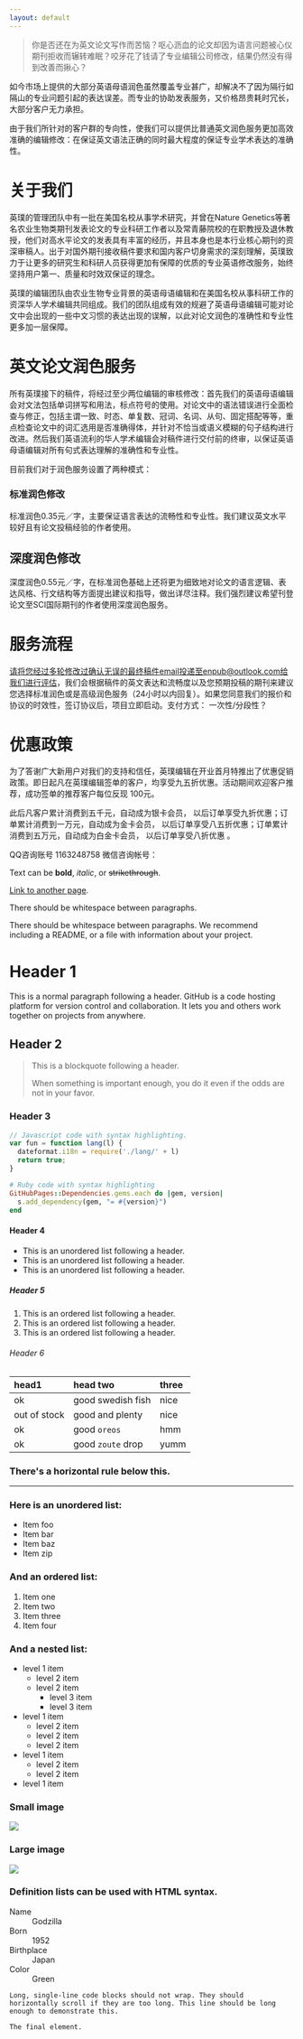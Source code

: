 ```yaml
---
layout: default
---
```


>你是否还在为英文论文写作而苦恼？呕心沥血的论文却因为语言问题被心仪期刊拒收而辗转难眠？咬牙花了钱请了专业编辑公司修改，结果仍然没有得到改善而揪心？

如今市场上提供的大部分英语母语润色虽然覆盖专业甚广，却解决不了因为隔行如隔山的专业问题引起的表达误差。而专业的协助发表服务，又价格昂贵耗时冗长，大部分客户无力承担。

由于我们所针对的客户群的专向性，使我们可以提供比普通英文润色服务更加高效准确的编辑修改：在保证英文语法正确的同时最大程度的保证专业学术表达的准确性。

# [](#关于我们)关于我们

英璞的管理团队中有一批在美国名校从事学术研究，并曾在Nature Genetics等著名农业生物类期刊发表论文的专业科研工作者以及常青藤院校的在职教授及退休教授，他们对高水平论文的发表具有丰富的经历，并且本身也是本行业核心期刊的资深审稿人。出于对国外期刊接收稿件要求和国内客户切身需求的深刻理解，英璞致力于让更多的研究生和科研人员获得更加有保障的优质的专业英语修改服务，始终坚持用户第一、质量和时效双保证的理念。

英璞的编辑团队由农业生物专业背景的英语母语编辑和在美国名校从事科研工作的资深华人学术编辑共同组成。我们的团队组成有效的规避了英语母语编辑可能对论文中会出现的一些中文习惯的表达出现的误解，以此对论文润色的准确性和专业性更多加一层保障。

# [](#header-2)英文论文润色服务

所有英璞接下的稿件，将经过至少两位编辑的审核修改：首先我们的英语母语编辑会对文法包括单词拼写和用法，标点符号的使用。对论文中的语法错误进行全面检查与修正，包括主谓一致、时态、单复数、冠词、名词、从句、固定搭配等等，重点检查论文中的词汇选用是否准确得体，并针对不恰当或语义模糊的句子结构进行改进。然后我们英语流利的华人学术编辑会对稿件进行交付前的终审，以保证英语母语编辑对所有句式表达理解的准确性和专业性。

目前我们对于润色服务设置了两种模式：

### [](#标准润色修改)标准润色修改

标准润色0.35元／字，主要保证语言表达的流畅性和专业性。我们建议英文水平较好且有论文投稿经验的作者使用。

## [](#header-4)深度润色修改

深度润色0.55元／字，在标准润色基础上还将更为细致地对论文的语言逻辑、表达风格、行文结构等方面提出建议和指导，做出详尽注释。我们强烈建议希望刊登论文至SCI国际期刊的作者使用深度润色服务。

# [](#header-5)服务流程

请将您经过多轮修改过确认无误的最终稿件email投递至enpub@outlook.com给我们进行评估，我们会根据稿件的英文表达和流畅度以及您预期投稿的期刊来建议您选择标准润色或是高级润色服务（24小时以内回复）。如果您同意我们的报价和协议的时效性，签订协议后，项目立即启动。支付方式： 一次性/分段性？

# [](#header-6)优惠政策

为了答谢广大新用户对我们的支持和信任，英璞编辑在开业首月特推出了优惠促销政策。即日起凡在英璞编辑签单的客户，均享受九五折优惠。活动期间欢迎客户推荐，成功签单的推荐客户每位反现 100元。

此后凡客户累计消费到五千元，自动成为银卡会员， 以后订单享受九折优惠；订单累计消费到一万元，自动成为金卡会员， 以后订单享受八五折优惠；订单累计消费到五万元，自动成为白金卡会员， 以后订单享受八折优惠 。

QQ咨询账号
1163248758
微信咨询帐号：
















Text can be **bold**, _italic_, or ~~strikethrough~~.

[Link to another page](another-page).

There should be whitespace between paragraphs.

There should be whitespace between paragraphs. We recommend including a README, or a file with information about your project.

# [](#header-1)Header 1

This is a normal paragraph following a header. GitHub is a code hosting platform for version control and collaboration. It lets you and others work together on projects from anywhere.

## [](#header-2)Header 2

> This is a blockquote following a header.
>
> When something is important enough, you do it even if the odds are not in your favor.

### [](#header-3)Header 3

```js
// Javascript code with syntax highlighting.
var fun = function lang(l) {
  dateformat.i18n = require('./lang/' + l)
  return true;
}
```

```ruby
# Ruby code with syntax highlighting
GitHubPages::Dependencies.gems.each do |gem, version|
  s.add_dependency(gem, "= #{version}")
end
```

#### [](#header-4)Header 4

*   This is an unordered list following a header.
*   This is an unordered list following a header.
*   This is an unordered list following a header.

##### [](#header-5)Header 5

1.  This is an ordered list following a header.
2.  This is an ordered list following a header.
3.  This is an ordered list following a header.

###### [](#header-6)Header 6

| head1        | head two          | three |
|:-------------|:------------------|:------|
| ok           | good swedish fish | nice  |
| out of stock | good and plenty   | nice  |
| ok           | good `oreos`      | hmm   |
| ok           | good `zoute` drop | yumm  |

### There's a horizontal rule below this.

* * *

### Here is an unordered list:

*   Item foo
*   Item bar
*   Item baz
*   Item zip

### And an ordered list:

1.  Item one
1.  Item two
1.  Item three
1.  Item four

### And a nested list:

- level 1 item
  - level 2 item
  - level 2 item
    - level 3 item
    - level 3 item
- level 1 item
  - level 2 item
  - level 2 item
  - level 2 item
- level 1 item
  - level 2 item
  - level 2 item
- level 1 item

### Small image

![](https://assets-cdn.github.com/images/icons/emoji/octocat.png)

### Large image

![](https://guides.github.com/activities/hello-world/branching.png)


### Definition lists can be used with HTML syntax.

<dl>
<dt>Name</dt>
<dd>Godzilla</dd>
<dt>Born</dt>
<dd>1952</dd>
<dt>Birthplace</dt>
<dd>Japan</dd>
<dt>Color</dt>
<dd>Green</dd>
</dl>

```
Long, single-line code blocks should not wrap. They should horizontally scroll if they are too long. This line should be long enough to demonstrate this.
```

```
The final element.
```
